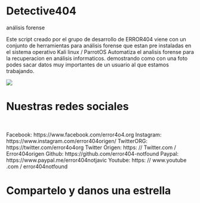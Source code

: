 # Detective404
análisis forense
<p>Este script creado por el grupo de desarrollo de ERROR404 viene con un conjunto de herramientas para análisis forense que estan pre instaladas en el sistema operativo Kali linux / ParrotOS Automatiza el analisis forense para la recuperacion en análisis informaticos. demostrando como con una foto podes sacar datos muy importantes de un usuario  al que estamos trabajando.</p>
<img src="https://github.com/error404-notfound/Detective404/blob/master/detective404.png">
<h1>Nuestras redes sociales</h1>
<br>
<p>Facebook: https://www.facebook.com/error4o4.org
Instagram: https://www.instagram.com/error404origen/
TwitterORG: https://twitter.com/error4o4org
Twitter Origen: https: // Twitter.com / Error404origen
Github: https://github.com/error404-notfound
Paypal: https://www.paypal.me/error404notjavic
Youtube: https: // www.youtube .com / error404notfound</p>
<h1>Compartelo y danos una estrella</h1>
